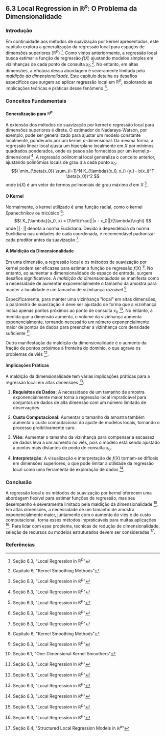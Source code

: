 ## 6.3 Local Regression in $\mathbb{R}^p$: O Problema da Dimensionalidade

### Introdução
Em continuidade aos métodos de suavização por kernel apresentados, este capítulo explora a generalização da regressão local para espaços de dimensões superiores ($\mathbb{R}^p$) [^200]. Como vimos anteriormente, a regressão local busca estimar a função de regressão $f(X)$ ajustando modelos simples em vizinhanças de cada ponto de consulta $x_0$ [^191]. No entanto, em altas dimensões, a eficácia dessa abordagem é severamente limitada pela *maldição da dimensionalidade*. Este capítulo detalha os desafios específicos que surgem ao aplicar regressão local em $\mathbb{R}^p$, explorando as implicações teóricas e práticas desse fenômeno [^200].

### Conceitos Fundamentais

#### Generalização para $\mathbb{R}^p$
A extensão dos métodos de suavização por kernel e regressão local para dimensões superiores é direta. O estimador de Nadaraya-Watson, por exemplo, pode ser generalizado para ajustar um modelo constante localmente, ponderado por um kernel $p$-dimensional. Da mesma forma, a regressão linear local ajusta um hiperplano localmente em $X$ por mínimos quadrados ponderados, onde os pesos são fornecidos por um kernel $p$-dimensional [^200].
A regressão polinomial local generaliza o conceito anterior, ajustando polinômios locais de grau *d* a cada ponto $x_0$:
$$\
\min_{\beta(x_0)} \sum_{i=1}^N K_{\lambda}(x_0, x_i) (y_i - b(x_i)^T \beta(x_0))^2
$$
onde $b(X)$ é um vetor de termos polinomiais de grau máximo *d* em *X* [^200].

#### O Kernel
Normalmente, o kernel utilizado é uma função radial, como o kernel Epanechnikov ou tricúbico [^200]:
$$\
K_{\lambda}(x_0, x) = D\left(\frac{||x - x_0||}{\lambda}\right)
$$
onde $|| \cdot ||$ denota a norma Euclidiana. Devido à dependência da norma Euclidiana nas unidades de cada coordenada, é recomendável padronizar cada preditor antes da suavização [^200].

#### A Maldição da Dimensionalidade
Em uma dimensão, a regressão local e os métodos de suavização por kernel podem ser eficazes para estimar a função de regressão $f(X)$ [^191]. No entanto, ao aumentar a dimensionalidade do espaço de entrada, surgem desafios significativos. A *maldição da dimensionalidade* se manifesta como a necessidade de aumentar exponencialmente o tamanho da amostra para manter a localidade e um tamanho de vizinhança razoável [^200].

Especificamente, para manter uma vizinhança "local" em altas dimensões, o parâmetro de suavização $\lambda$ deve ser ajustado de forma que a vizinhança inclua apenas pontos próximos ao ponto de consulta $x_0$ [^193]. No entanto, à medida que a dimensão aumenta, o volume da vizinhança aumenta exponencialmente, tornando necessário um número exponencialmente maior de pontos de dados para preencher a vizinhança com densidade suficiente [^200].

Outra manifestação da maldição da dimensionalidade é o aumento da fração de pontos próximos à fronteira do domínio, o que agrava os problemas de viés [^200].

#### Implicações Práticas
A maldição da dimensionalidade tem várias implicações práticas para a regressão local em altas dimensões [^200]:

1.  **Requisitos de Dados:** A necessidade de um tamanho de amostra exponencialmente maior torna a regressão local impraticável para conjuntos de dados de alta dimensão com um número limitado de observações.

2.  **Custo Computacional:** Aumentar o tamanho da amostra também aumenta o custo computacional do ajuste de modelos locais, tornando o processo proibitivamente caro.

3.  **Viés:** Aumentar o tamanho da vizinhança para compensar a escassez de dados leva a um aumento no viés, pois o modelo está sendo ajustado a pontos mais distantes do ponto de consulta $x_0$.

4.  **Interpretação:** A visualização e interpretação de $f(X)$ tornam-se difíceis em dimensões superiores, o que pode limitar a utilidade da regressão local como uma ferramenta de exploração de dados [^200].

### Conclusão
A regressão local e os métodos de suavização por kernel oferecem uma abordagem flexível para estimar funções de regressão, mas seu desempenho é severamente limitado pela maldição da dimensionalidade [^200]. Em altas dimensões, a necessidade de um tamanho de amostra exponencialmente maior, juntamente com o aumento do viés e do custo computacional, torna esses métodos impraticáveis para muitas aplicações [^200]. Para lidar com esse problema, técnicas de redução de dimensionalidade, seleção de recursos ou modelos estruturados devem ser consideradas [^203].

### Referências
[^191]: Capítulo 6, "Kernel Smoothing Methods"
[^193]: Seção 6.1, "One-Dimensional Kernel Smoothers"
[^200]: Seção 6.3, "Local Regression in $\mathbb{R}^p$"
[^203]: Seção 6.4, "Structured Local Regression Models in $\mathbb{R}^p$"
<!-- END -->
